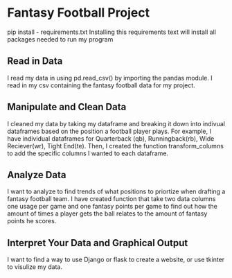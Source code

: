 # Fantasy Football Project

pip install - requirements.txt
Installing this requirements text will install all packages needed to run my program


## Read in Data
I read my data in using pd.read_csv() by importing the pandas module. I read in my csv containing the fantasy football data for my project.


## Manipulate and Clean Data
I cleaned my data by taking my dataframe and breaking it down into indivual dataframes based on the position a football player plays. For example, I have individual dataframes for Quarterback (qb), Runningback(rb), Wide Reciever(wr), Tight End(te). Then, I created the function transform_columns to add the specific columns I wanted to each dataframe. 


## Analyze Data
I want to analyze to find trends of what positions to priortize when drafting a fantasy football team. I have created function that take two data columns one usage per game and one fantasy points per game to find out how the amount of times a player gets the ball relates to the amount of fantasy points he scores.

## Interpret Your Data and Graphical Output

I want to find a way to use Django or flask to create a website, or use tkinter to visulize my data.